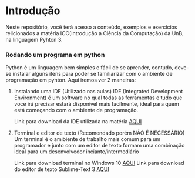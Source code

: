 # Introdução
Neste repositório, você terá acesso a conteúdo, exemplos e exercícios relicionados a matéria ICC(Introdução a Ciência da Computação) da UnB, na linguagem Pyhton 3.

### Rodando um programa em python
Python é um linguagem bem simples e fácil de se aprender, contudo, deve-se instalar alguns itens para poder se familiarizar com o ambiente de programação em pyhton.
Aqui iremos ver 2 maneiras:
1. Instalando uma IDE (Utilizado nas aulas)
    IDE (Integrated Development Environment) é um software no qual todas as ferramentas e tudo que voce irá precisar estará disponível mais facilmente, ideal para quem está começando com o ambiente de programação.

    Link para download da IDE utilizada na matéria [AQUI](https://www.python.org/ftp/python/3.6.4/python-3.6.4.exe)

2. Terminal e editor de texto (Recomendado porém NÃO É NECESSÁRIO)
    Um terminal é o amibiente de trabalho mais comum para um programador e junto com um editor de texto formam uma combinação ideal para um desenvolvedor inciante/intermediário

    Link para download terminal no Windows 10 [AQUI](http://www.techtudo.com.br/dicas-e-tutoriais/noticia/2016/04/como-instalar-e-usar-o-shell-bash-do-linux-no-windows-10.html)
Link para download do editor de texto Sublime-Text 3 [AQUI](https://download.sublimetext.com/Sublime%20Text%20Build%203143%20x64%20Setup.exe)

